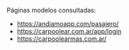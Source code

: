 Páginas modelos consultadas:
 - https://andiamoapp.com/pasajero/
 - https://carpoolear.com.ar/app/login
 - https://carpoolearmas.com.ar/
